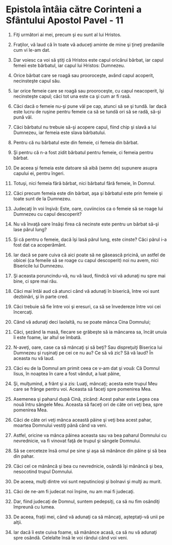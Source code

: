 # Epistola &#238;nt&#226;ia c&#259;tre Corinteni a Sf&#226;ntului Apostol Pavel - 11

1. Fiţi următori ai mei, precum şi eu sunt al lui Hristos. 

2. Fraţilor, vă laud că în toate vă aduceţi aminte de mine şi ţineţi predaniile cum vi le-am dat. 

3. Dar voiesc ca voi să ştiţi că Hristos este capul oricărui bărbat, iar capul femeii este bărbatul, iar capul lui Hristos: Dumnezeu. 

4. Orice bărbat care se roagă sau prooroceşte, având capul acoperit, necinsteşte capul său. 

5. Iar orice femeie care se roagă sau prooroceşte, cu capul neacoperit, îşi necinsteşte capul; căci tot una este ca şi cum ar fi rasă. 

6. Căci dacă o femeie nu-şi pune văl pe cap, atunci să se şi tundă. Iar dacă este lucru de ruşine pentru femeie ca să se tundă ori să se radă, să-şi pună văl. 

7. Căci bărbatul nu trebuie să-şi acopere capul, fiind chip şi slavă a lui Dumnezeu, iar femeia este slava bărbatului. 

8. Pentru că nu bărbatul este din femeie, ci femeia din bărbat. 

9. Şi pentru că n-a fost zidit bărbatul pentru femeie, ci femeia pentru bărbat. 

10. De aceea şi femeia este datoare să aibă (semn de) supunere asupra capului ei, pentru îngeri. 

11. Totuşi, nici femeia fără bărbat, nici bărbatul fără femeie, în Domnul. 

12. Căci precum femeia este din bărbat, aşa şi bărbatul este prin femeie şi toate sunt de la Dumnezeu. 

13. Judecaţi în voi înşivă: Este, oare, cuviincios ca o femeie să se roage lui Dumnezeu cu capul descoperit? 

14. Nu vă învaţă oare însăşi firea că necinste este pentru un bărbat să-şi lase părul lung? 

15. Şi că pentru o femeie, dacă îşi lasă părul lung, este cinste? Căci părul i-a fost dat ca acoperământ. 

16. Iar dacă se pare cuiva că aici poate să ne găsească pricină, un astfel de obicei (ca femeile să se roage cu capul descoperit) noi nu avem, nici Bisericile lui Dumnezeu. 

17. Şi aceasta poruncindu-vă, nu vă laud, fiindcă voi vă adunaţi nu spre mai bine, ci spre mai rău. 

18. Căci mai întâi aud că atunci când vă adunaţi în biserică, între voi sunt dezbinări, şi în parte cred. 

19. Căci trebuie să fie între voi şi eresuri, ca să se învedereze între voi cei încercaţi. 

20. Când vă adunaţi deci laolaltă, nu se poate mânca Cina Domnului; 

21. Căci, şezând la masă, fiecare se grăbeşte să ia mâncarea sa, încât unuia îi este foame, iar altul se îmbată. 

22. N-aveţi, oare, case ca să mâncaţi şi să beţi? Sau dispreţuiţi Biserica lui Dumnezeu şi ruşinaţi pe cei ce nu au? Ce să vă zic? Să vă laud? În aceasta nu vă laud. 

23. Căci eu de la Domnul am primit ceea ce v-am dat şi vouă: Că Domnul Iisus, în noaptea în care a fost vândut, a luat pâine, 

24. Şi, mulţumind, a frânt şi a zis: Luaţi, mâncaţi; acesta este trupul Meu care se frânge pentru voi. Aceasta să faceţi spre pomenirea Mea. 

25. Asemenea şi paharul după Cină, zicând: Acest pahar este Legea cea nouă întru sângele Meu. Aceasta să faceţi ori de câte ori veţi bea, spre pomenirea Mea. 

26. Căci de câte ori veţi mânca această pâine şi veţi bea acest pahar, moartea Domnului vestiţi până când va veni. 

27. Astfel, oricine va mânca pâinea aceasta sau va bea paharul Domnului cu nevrednicie, va fi vinovat faţă de trupul şi sângele Domnului. 

28. Să se cerceteze însă omul pe sine şi aşa să mănânce din pâine şi să bea din pahar. 

29. Căci cel ce mănâncă şi bea cu nevrednicie, osândă îşi mănâncă şi bea, nesocotind trupul Domnului. 

30. De aceea, mulţi dintre voi sunt neputincioşi şi bolnavi şi mulţi au murit. 

31. Căci de ne-am fi judecat noi înşine, nu am mai fi judecaţi. 

32. Dar, fiind judecaţi de Domnul, suntem pedepsiţi, ca să nu fim osândiţi împreună cu lumea. 

33. De aceea, fraţii mei, când vă adunaţi ca să mâncaţi, aşteptaţi-vă unii pe alţii. 

34. Iar dacă îi este cuiva foame, să mănânce acasă, ca să nu vă adunaţi spre osândă. Celelalte însă le voi rândui când voi veni. 

